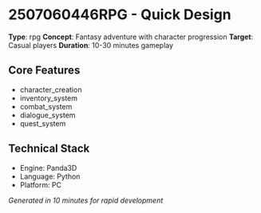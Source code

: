 # 2507060446RPG - Quick Design

**Type**: rpg
**Concept**: Fantasy adventure with character progression
**Target**: Casual players
**Duration**: 10-30 minutes gameplay

## Core Features
- character_creation
- inventory_system
- combat_system
- dialogue_system
- quest_system

## Technical Stack
- Engine: Panda3D
- Language: Python
- Platform: PC

*Generated in 10 minutes for rapid development*
